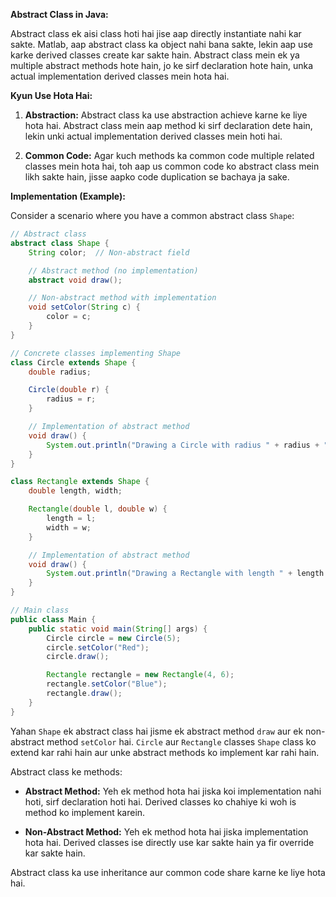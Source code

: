 **Abstract Class in Java:**

Abstract class ek aisi class hoti hai jise aap directly instantiate nahi kar sakte. Matlab, aap abstract class ka object nahi bana sakte, lekin aap use karke derived classes create kar sakte hain. Abstract class mein ek ya multiple abstract methods hote hain, jo ke sirf declaration hote hain, unka actual implementation derived classes mein hota hai.

**Kyun Use Hota Hai:**

1. **Abstraction:** Abstract class ka use abstraction achieve karne ke liye hota hai. Abstract class mein aap method ki sirf declaration dete hain, lekin unki actual implementation derived classes mein hoti hai.

2. **Common Code:** Agar kuch methods ka common code multiple related classes mein hota hai, toh aap us common code ko abstract class mein likh sakte hain, jisse aapko code duplication se bachaya ja sake.

**Implementation (Example):**

Consider a scenario where you have a common abstract class `Shape`:

```java
// Abstract class
abstract class Shape {
    String color;  // Non-abstract field

    // Abstract method (no implementation)
    abstract void draw();

    // Non-abstract method with implementation
    void setColor(String c) {
        color = c;
    }
}

// Concrete classes implementing Shape
class Circle extends Shape {
    double radius;

    Circle(double r) {
        radius = r;
    }

    // Implementation of abstract method
    void draw() {
        System.out.println("Drawing a Circle with radius " + radius + " and color " + color);
    }
}

class Rectangle extends Shape {
    double length, width;

    Rectangle(double l, double w) {
        length = l;
        width = w;
    }

    // Implementation of abstract method
    void draw() {
        System.out.println("Drawing a Rectangle with length " + length + ", width " + width + " and color " + color);
    }
}

// Main class
public class Main {
    public static void main(String[] args) {
        Circle circle = new Circle(5);
        circle.setColor("Red");
        circle.draw();

        Rectangle rectangle = new Rectangle(4, 6);
        rectangle.setColor("Blue");
        rectangle.draw();
    }
}
```

Yahan `Shape` ek abstract class hai jisme ek abstract method `draw` aur ek non-abstract method `setColor` hai. `Circle` aur `Rectangle` classes `Shape` class ko extend kar rahi hain aur unke abstract methods ko implement kar rahi hain.

Abstract class ke methods:

- **Abstract Method:** Yeh ek method hota hai jiska koi implementation nahi hoti, sirf declaration hoti hai. Derived classes ko chahiye ki woh is method ko implement karein.

- **Non-Abstract Method:** Yeh ek method hota hai jiska implementation hota hai. Derived classes ise directly use kar sakte hain ya fir override kar sakte hain.

Abstract class ka use inheritance aur common code share karne ke liye hota hai.